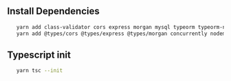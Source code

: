 ## Install Dependencies

```bash
   yarn add class-validator cors express morgan mysql typeorm typeorm-naming-strategies typescript dotenv
   yarn add @types/cors @types/express @types/morgan concurrently nodemon cross-env--dev

```

## Typescript init

```bash
   yarn tsc --init
```
